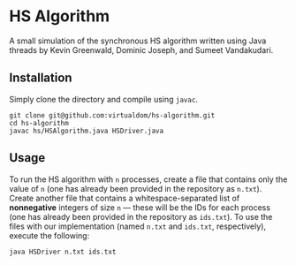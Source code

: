 # HS Algorithm
A small simulation of the synchronous HS algorithm written using Java threads by Kevin Greenwald,
Dominic Joseph, and Sumeet Vandakudari.

## Installation
Simply clone the directory and compile using `javac`.
```
git clone git@github.com:virtualdom/hs-algorithm.git
cd hs-algorithm
javac hs/HSAlgorithm.java HSDriver.java
```

## Usage
To run the HS algorithm with `n` processes, create a file that contains only the value of `n`
(one has already been provided in the repository as `n.txt`). Create another file that contains
a whitespace-separated list of **nonnegative** integers of size `n` — these will be the IDs for
each process (one has already been provided in the repository as `ids.txt`). To use the files with
our implementation (named `n.txt` and `ids.txt`, respectively), execute the following:
```
java HSDriver n.txt ids.txt
```
